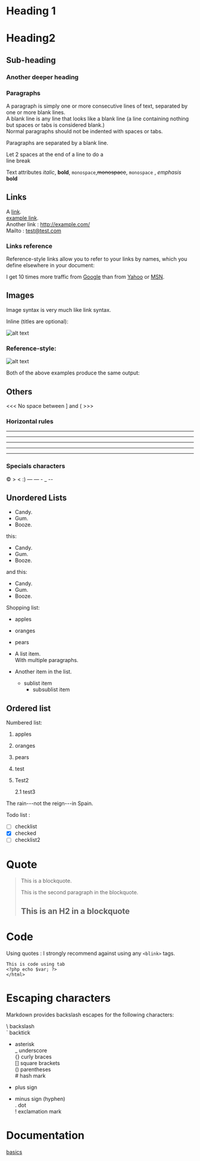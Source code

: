 Heading 1
==========

Heading2
 =======
 
 Sub-heading
 -----------
 
### Another deeper heading

### Paragraphs
A paragraph is simply one or more consecutive lines of text, separated by one or more blank lines.   
A blank line is any line that looks like a blank line (a line containing nothing but spaces or tabs is considered blank.)  
Normal paragraphs should not be indented with spaces or tabs.
 
Paragraphs are separated by a 
blank line.
 
Let 2 spaces at the end of a line to do a  
line break
 
Text attributes *italic*, **bold**, `monospace`,~~monospace~~, `monospace` , _emphasis_ __bold__


## Links
 
 A [link](http://example.com).    
 [example link](http://example.com/ "With a Title").  
 Another link : <http://example.com/>  
 Mailto : <test@test.com>  

### Links reference

Reference-style links allow you to refer to your links by names, which you define elsewhere in your document:

I get 10 times more traffic from [Google][1] than from
[Yahoo][2] or [MSN][3].

[1]: http://google.com/        "Google"
[2]: http://search.yahoo.com/  "Yahoo Search"
[3]: http://search.msn.com/    "MSN Search"

## Images

Image syntax is very much like link syntax.

Inline (titles are optional):

![alt text](/path/to/img.jpg "Title")

### Reference-style:

![alt text][id]

[id]: /path/to/img.jpg "Title"

Both of the above examples produce the same output:


## Others
 <<<   No space between ] and (  >>>
 
### Horizontal rules
* * *

***

*****

- - -

---------------------------------------
 
### Specials characters
 &copy;
 &gt; 
 &lt;
 :)
 &#8212;
 &mdash; - _ -- 
 
 
## Unordered Lists

*   Candy.
*   Gum.
*   Booze.

this:

+   Candy.
+   Gum.
+   Booze.

and this:

-   Candy.
-   Gum.
-   Booze.

 
Shopping list:
 
   * apples
   * oranges
   * pears
   
*   A list item.  
    With multiple paragraphs.

*   Another item in the list.
	* sublist item
		* subsublist item
 
## Ordered list
 Numbered list:
 
   1. apples
   2. oranges
   3. pears
   
 1. test
 2. Test2
 	
 	2.1 test3
 	
   
 
 The rain---not the reign---in
 Spain.
 
 
 Todo list :
 
- [ ] checklist
- [x] checked
- [ ] checklist2

# Quote
 
> This is a blockquote.
> 
> This is the second paragraph in the blockquote.
>
> ## This is an H2 in a blockquote

# Code

Using quotes : I strongly recommend against using any `<blink>` tags.
	
	This is code using tab
	<?php echo $var; ?>
	</html>
	

# Escaping characters

Markdown provides backslash escapes for the following characters:

\   backslash  
`   backtick  
*   asterisk  
_   underscore  
{}  curly braces  
[]  square brackets  
()  parentheses  
\#   hash mark  
+   plus sign  
-   minus sign (hyphen)  
.   dot  
!   exclamation mark  

	
 
# Documentation
 
 [basics](http://daringfireball.net/projects/markdown/basics)
 
 